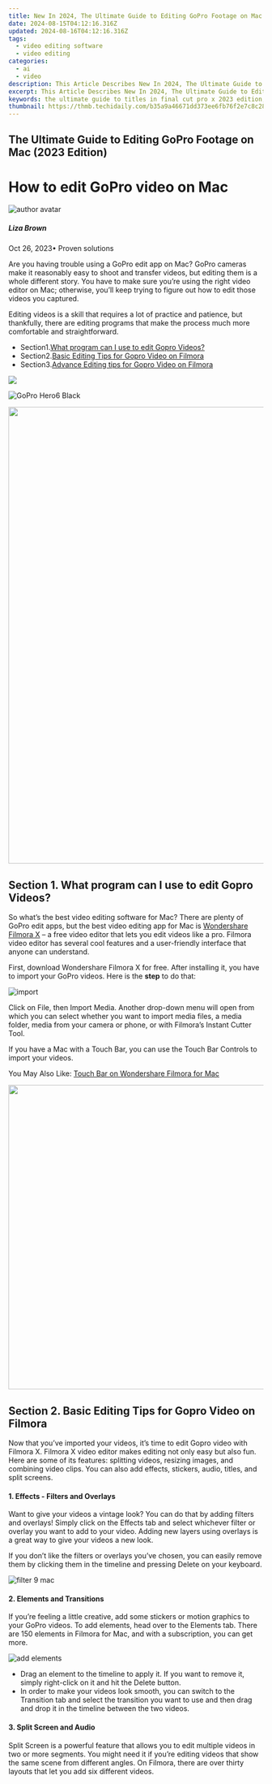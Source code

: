 ```yaml
---
title: New In 2024, The Ultimate Guide to Editing GoPro Footage on Mac (2023 Edition)
date: 2024-08-15T04:12:16.316Z
updated: 2024-08-16T04:12:16.316Z
tags: 
  - video editing software
  - video editing
categories: 
  - ai
  - video
description: This Article Describes New In 2024, The Ultimate Guide to Editing GoPro Footage on Mac (2023 Edition)
excerpt: This Article Describes New In 2024, The Ultimate Guide to Editing GoPro Footage on Mac (2023 Edition)
keywords: the ultimate guide to titles in final cut pro x 2023 edition,ai animation the ultimate guide to mkv trimming on mac 2023 edition,the ultimate guide to free mp4 video editing software 2023 edition,the ultimate guide to mkv trimming on mac 2023 edition,ai animation the ultimate guide to titles in final cut pro x 2023 edition,the ultimate guide to editing gopro footage on mac 2023 edition,the ultimate guide to free 4k video editing tools 2024 edition
thumbnail: https://thmb.techidaily.com/b35a9a46671dd373ee6fb76f2e7c8c289a52fdab2f2b7f6dd74a2f0921700773.jpg
---
```


## The Ultimate Guide to Editing GoPro Footage on Mac (2023 Edition)

# How to edit GoPro video on Mac

![author avatar](https://lh5.googleusercontent.com/-AIMmjowaFs4/AAAAAAAAAAI/AAAAAAAAABc/Y5UmwDaI7HU/s250-c-k/photo.jpg)

##### Liza Brown

 Oct 26, 2023• Proven solutions

Are you having trouble using a GoPro edit app on Mac? GoPro cameras make it reasonably easy to shoot and transfer videos, but editing them is a whole different story. You have to make sure you’re using the right video editor on Mac; otherwise, you’ll keep trying to figure out how to edit those videos you captured.

Editing videos is a skill that requires a lot of practice and patience, but thankfully, there are editing programs that make the process much more comfortable and straightforward.

* Section1.[What program can I use to edit Gopro Videos?](#s1)
* Section2.[Basic Editing Tips for Gopro Video on Filmora](#s1)
* Section3.[Advance Editing tips for Gopro Video on Filmora](#s3)

<!-- affiliate ads begin -->
<a href="https://shop.mondly.com/affiliate.php?ACCOUNT=ATISTUDI&AFFILIATE=108875&PATH=https%3A%2F%2Fwww.mondly.com%3FAFFILIATE%3D108875%26RESOURCE%3D%2BEducational%2B300x600%2B"><img src="https://secure.avangate.com/images/merchant/69c418c33ec2e1a4267fa9bb77fa1428/educational-300x600.gif" border="0"></a>
<!-- affiliate ads end -->
![GoPro Hero6 Black](https://images.wondershare.com/filmora/Mac-articles/GoPro-Hero6-Black.jpg)

<!-- affiliate ads begin -->
<a href="https://tinyland.pxf.io/c/5597632/1793214/19135" target="_top" id="1793214"><img src="//a.impactradius-go.com/display-ad/19135-1793214" border="0" alt="" width="900" height="900"/></a><img height="0" width="0" src="https://imp.pxf.io/i/5597632/1793214/19135" style="position:absolute;visibility:hidden;" border="0" />
<!-- affiliate ads end -->
## Section 1. What program can I use to edit Gopro Videos?

So what’s the best video editing software for Mac? There are plenty of GoPro edit apps, but the best video editing app for Mac is [Wondershare Filmora X](https://tools.techidaily.com/wondershare/filmora/download/) – a free video editor that lets you edit videos like a pro. Filmora video editor has several cool features and a user-friendly interface that anyone can understand.

First, download Wondershare Filmora X for free. After installing it, you have to import your GoPro videos. Here is the **step** to do that:

![import](https://images.wondershare.com/filmora/filmoraX/Guide-Mac/3.import-media-files.jpg)

Click on File, then Import Media. Another drop-down menu will open from which you can select whether you want to import media files, a media folder, media from your camera or phone, or with Filmora’s Instant Cutter Tool.

If you have a Mac with a Touch Bar, you can use the Touch Bar Controls to import your videos.

You May Also Like: [Touch Bar on Wondershare Filmora for Mac](https://tools.techidaily.com/wondershare/filmora/download/)

<!-- affiliate ads begin -->
<a href="https://appsumo.8odi.net/c/5597632/2068416/7443" target="_top" id="2068416"><img src="//a.impactradius-go.com/display-ad/7443-2068416" border="0" alt="" width="1200" height="600"/></a><img height="0" width="0" src="https://appsumo.8odi.net/i/5597632/2068416/7443" style="position:absolute;visibility:hidden;" border="0" />
<!-- affiliate ads end -->
## Section 2. Basic Editing Tips for Gopro Video on Filmora

Now that you’ve imported your videos, it’s time to edit Gopro video with Filmora X. Filmora X video editor makes editing not only easy but also fun. Here are some of its features: splitting videos, resizing images, and combining video clips. You can also add effects, stickers, audio, titles, and split screens.

#### 1\. Effects - Filters and Overlays

Want to give your videos a vintage look? You can do that by adding filters and overlays! Simply click on the Effects tab and select whichever filter or overlay you want to add to your video. Adding new layers using overlays is a great way to give your videos a new look.

If you don’t like the filters or overlays you’ve chosen, you can easily remove them by clicking them in the timeline and pressing Delete on your keyboard.

![filter 9 mac](https://images.wondershare.com/filmora/guide/filter-9-mac.jpg)

#### 2\. Elements and Transitions

If you’re feeling a little creative, add some stickers or motion graphics to your GoPro videos. To add elements, head over to the Elements tab. There are 150 elements in Filmora for Mac, and with a subscription, you can get more.

![add elements](https://images.wondershare.com/filmora/guide/add-elements-mac.jpg)

* Drag an element to the timeline to apply it. If you want to remove it, simply right-click on it and hit the Delete button.
* In order to make your videos look smooth, you can switch to the Transition tab and select the transition you want to use and then drag and drop it in the timeline between the two videos.

#### 3\. Split Screen and Audio

Split Screen is a powerful feature that allows you to edit multiple videos in two or more segments. You might need it if you’re editing videos that show the same scene from different angles. On Filmora, there are over thirty layouts that let you add six different videos.

<!-- affiliate ads begin -->
<span id="1793213">
					<video width="1080" height="1620" style="cursor:pointer"
           poster="//a.impactradius-go.com/display-clicktoplayimage/1793213.jpeg"
           onclick="if(!this.playClicked){this.play();this.setAttribute('controls',true);this.playClicked=true;}">
	   <source src="//a.impactradius-go.com/display-ad/19135-1793213">
	   <img src="//a.impactradius-go.com/display-clicktoplayimage/1793213.jpeg" style="border: none; height: 100%; width: 100%; object-fit: contain">
	</video>
	<div style="width:1080px;text-align:center"><a href="javascript:window.open(decodeURIComponent('https%3A%2F%2Ftinyland.pxf.io%2Fc%2F5597632%2F1793213%2F19135'), '_blank');void(0);">Click here</a></div>
</span>
<img height="0" width="0" src="https://imp.pxf.io/i/5597632/1793213/19135" style="position:absolute;visibility:hidden;" border="0" />
<!-- affiliate ads end -->
![apply split screen](https://images.wondershare.com/filmora/guide/filmora9-mac-apply-split-screen.jpg)

You can also add audio to your GoPro videos on Mac to make them more attractive. Filmora video editor for Mac has copyright-free music, but you can import your own music, too, using the same import methods described above.

* Once imported, drag and drop your audio into the Audio Track in the timeline.
* If you want to edit the file, double-click on it and it’ll take you to the Audio editing panel where you can apply effects and change the volume and pitch.

[![Download Win Version](https://images.wondershare.com/filmora/guide/download-btn-win.jpg)](https://tools.techidaily.com/wondershare/filmora/download/)[![Download Mac Version](https://images.wondershare.com/filmora/guide/download-btn-mac.jpg)](https://tools.techidaily.com/wondershare/filmora/download/)

<!-- affiliate ads begin -->
<a href="https://martinic.evyy.net/c/5597632/1422856/4482" target="_top" id="1422856"><img src="//a.impactradius-go.com/display-ad/4482-1422856" border="0" alt="" width="580" height="309"/></a>
<!-- affiliate ads end -->
## Section 3. Advance Editing tips for Gopro Video on Filmora

If you want to add even more pizzazz to your videos, then why not look into other powerful features like motion tracking, color match, and audio ducking? They may sound complicated, but in reality, they’re easy to use.

#### 1\. Motion Tracking

his feature lets you track objects in your videos so that other objects can move along with them. If you have a video in which you want to make it look like you have wings and you’re flying, then you can align the movement of the wings with the movement of your body using the motion tracking feature. Here are the steps you need to take to track objects:

**Step 1**. Double-click the video in the timeline and then check the Motion Tracking box.

![motion track](https://images.wondershare.com/filmora/filmoraX/Guide-Mac/32.motion-track.jpg)

**Step 2**. Place the Target Box over the object you want to track and click Start Tracking.

![box](https://images.wondershare.com/filmora/filmoraX/Guide-Mac/32.box.jpg)

**Step 3**. Select the media that you want to move with the tracked object. Remember that this media already has to be in the timeline.

![start tracking](https://images.wondershare.com/filmora/filmoraX/Guide-Mac/32.start-tracking.jpg)

**Step 4**. Adjust the size or position of whatever media you selected in the previous step.

#### 2\. Color Match

Wondershare video editor for Mac also lets you color correct multiple videos as a batch. If you have videos that have similar lighting and you want to change their colors quickly to make them consistent, then you should use color match. Here’s how you can use it:

**Step 1**. Color correct one video in the timeline like how you’d typically color correct any other video.

![color match](https://images.wondershare.com/filmora/filmoraX/Guide-Mac/34.color-match.jpg)

**Step 2**. Place the playback line on the video you color corrected and then select the other videos you want to color correct.

<!-- affiliate ads begin -->
<a href="https://bluetties.sjv.io/c/5597632/2039292/17094" target="_top" id="2039292"><img src="//a.impactradius-go.com/display-ad/17094-2039292" border="0" alt="BLUETTI NEW LAUNCH AC240" width="954" height="1020"/></a><img height="0" width="0" src="https://imp.pxf.io/i/5597632/2039292/17094" style="position:absolute;visibility:hidden;" border="0" />
<!-- affiliate ads end -->
![](https://images.wondershare.com/filmora/filmoraX/Guide-Mac/34.done.jpg)

**Step 3**. On the toolbar, click the color icon, and a drop-down menu will appear from which you’ll have to click on Color Match. After a new window opens, you can adjust the level of color correction however, you wish.

![done](https://images.wondershare.com/filmora/filmoraX/Guide-Mac/34.done.jpg)

If you feel the colors don’t match, you can open the Comparison Preview and use the slider to adjust the colors.

#### 3\. Audio Ducking

If you want to temporarily reduce one audio track volume so that another is more audible, use audio ducking. You can use it in videos where you want to decrease the volume of music when someone starts speaking to hear them better. Here are the steps:

**Step 1**. Select the audio track you want to make more audible.

**Step 2**. Right-click on it and click on Adjust Audio.

<!-- affiliate ads begin -->
<a href="https://twopages.pxf.io/c/5597632/2016067/18544" target="_top" id="2016067"><img src="//a.impactradius-go.com/display-ad/18544-2016067" border="0" alt="" width="1020" height="380"/></a><img height="0" width="0" src="https://imp.pxf.io/i/5597632/2016067/18544" style="position:absolute;visibility:hidden;" border="0" />
<!-- affiliate ads end -->
![ajust audio](https://images.wondershare.com/filmora/filmoraX/Guide-Mac/8.ajust-audio.jpg)

**Step 3**. Check the “lower the volume of other clips” box.

![audio ducking](https://images.wondershare.com/filmora/filmoraX/Guide-Mac/8.audio-ducking.jpg)

**Step 4**. Once you press OK, the volume of every other audio track will be lowered. You can adjust the ducking level to achieve your desired effect.

Mastering these three features will make your videos stand out, so spend some time playing around with them.

### Conclusion

Editing GoPro videos on Mac can be confusing, but it isn’t as difficult as people make it out. Find the video editing software that will make all tasks easy for you, and you’re good to go. [Download Filmora X for Mac](https://tools.techidaily.com/wondershare/filmora/download/) because it has tons of features that make video editing fun and simple, and you’ll be able to master them quickly. Not only that, but a Filmora free download also saves you hundreds of dollars you would otherwise spend on other overly complicated software.

[![Download Win Version](https://images.wondershare.com/filmora/guide/download-btn-win.jpg)](https://tools.techidaily.com/wondershare/filmora/download/)[![Download Mac Version](https://images.wondershare.com/filmora/guide/download-btn-mac.jpg)](https://tools.techidaily.com/wondershare/filmora/download/)

You May Also Like: [Tips and Tricks for GoPro: Get the Most from Your GoPro](https://tools.techidaily.com/wondershare/filmora/download/)

<!-- affiliate ads begin -->
<a href="https://modlily.sjv.io/c/5597632/2072819/17059" target="_top" id="2072819"><img src="//a.impactradius-go.com/display-ad/17059-2072819" border="0" alt="" width="300" height="250"/></a><img height="0" width="0" src="https://imp.pxf.io/i/5597632/2072819/17059" style="position:absolute;visibility:hidden;" border="0" />
<!-- affiliate ads end -->
![author avatar](https://lh5.googleusercontent.com/-AIMmjowaFs4/AAAAAAAAAAI/AAAAAAAAABc/Y5UmwDaI7HU/s250-c-k/photo.jpg)

Liza Brown

Liza Brown is a writer and a lover of all things video.

Follow @Liza Brown



<ins class="adsbygoogle"
      style="display:block"
      data-ad-client="ca-pub-7571918770474297"
      data-ad-slot="8358498916"
      data-ad-format="auto"
      data-full-width-responsive="true"></ins>
<span class="atpl-alsoreadstyle">Also read:</span>
<div><ul>
<li><a href="https://youtube-webster.techidaily.com/024-approved-expert-insights-on-forging-youtube-sponsorship-bonds-using-famebit/"><u>[New] 2024 Approved  Expert Insights on Forging YouTube Sponsorship Bonds Using FameBit</u></a></li>
<li><a href="https://vp-tips.techidaily.com/new-2024-approved-maximizing-color-correction-advanced-techniques-for-lut-applications/"><u>[New] 2024 Approved  Maximizing Color Correction  Advanced Techniques for LUT Applications</u></a></li>
<li><a href="https://extra-support.techidaily.com/updated-lgs-visionary-pursuit-deep-insights-into-the-31mu97-b-monitor-review/"><u>[Updated] LG's Visionary Pursuit  Deep Insights Into the 31MU97-B Monitor Review</u></a></li>
<li><a href="https://facebook-video-content.techidaily.com/2024-approved-the-complete-pathway-to-success-with-your-first-facebook-live/"><u>2024 Approved  The Complete Pathway to Success with Your First Facebook Live</u></a></li>
<li><a href="https://techidaily.com/how-to-reset-your-apple-iphone-se-2022-drfone-by-drfone-ios-system-repair-ios-system-repair/"><u>How To Reset Your Apple iPhone SE (2022)? | Dr.fone</u></a></li>
<li><a href="https://android-location-track.techidaily.com/how-to-track-whatsapp-messages-on-oppo-find-n3-without-them-knowing-drfone-by-drfone-virtual-android/"><u>How to Track WhatsApp Messages on Oppo Find N3 Without Them Knowing? | Dr.fone</u></a></li>
<li><a href="https://youtube-help.techidaily.com/in-2024-generating-auto-subscribe-hyperlinks-to-your-channels-yt/"><u>In 2024, Generating Auto-Subscribe Hyperlinks to Your Channel's YT</u></a></li>
<li><a href="https://screen-activity-recording.techidaily.com/in-2024-guide-to-lenovos-screen-recording-process/"><u>In 2024, Guide to Lenovo's Screen Recording Process</u></a></li>
<li><a href="https://android-location-track.techidaily.com/in-2024-top-10-best-spy-watches-for-your-xiaomi-redmi-13c-5g-drfone-by-drfone-virtual-android/"><u>In 2024, Top 10 Best Spy Watches For your Xiaomi Redmi 13C 5G | Dr.fone</u></a></li>
<li><a href="https://ai-video-apps.techidaily.com/navigate-through-gamers-choice-a-comprehensive-review-of-nintendo-switch/"><u>Navigate Through Gamers' Choice - A Comprehensive Review of Nintendo Switch</u></a></li>
<li><a href="https://ai-video-apps.techidaily.com/new-using-compressor-in-final-cut-pro-x-best-practices-and-workflows/"><u>New Using Compressor in Final Cut Pro X Best Practices and Workflows</u></a></li>
<li><a href="https://ai-video-apps.techidaily.com/top-10-2d-animation-tools-free-and-paid-options-for-2024/"><u>Top 10 2D Animation Tools Free and Paid Options for 2024</u></a></li>
<li><a href="https://easy-unlock-android.techidaily.com/top-apps-and-online-tools-to-track-realme-gt-5-pro-phone-withwithout-imei-number-by-drfone-android/"><u>Top Apps and Online Tools To Track Realme GT 5 Pro Phone With/Without IMEI Number</u></a></li>
<li><a href="https://fake-location.techidaily.com/ultimate-guide-to-free-pptp-vpn-for-beginners-on-nokia-105-classic-drfone-by-drfone-virtual-android/"><u>Ultimate Guide to Free PPTP VPN For Beginners On Nokia 105 Classic | Dr.fone</u></a></li>
<li><a href="https://buynow-info.techidaily.com/unboxing-and-performance-review-of-the-blade-blh4100-120-rc-helicopter-perfect-for-outdoor-adventures/"><u>Unboxing and Performance Review of the Blade BLH4100 120 R/C Helicopter: Perfect For Outdoor Adventures</u></a></li>
<li><a href="https://ai-video-apps.techidaily.com/updated-2024-approved-adobe-premiere-vs-after-effects-which-one-should-you-use/"><u>Updated 2024 Approved Adobe Premiere vs After Effects Which One Should You Use?</u></a></li>
<li><a href="https://ai-video-apps.techidaily.com/updated-2024-approved-create-stunning-collages-best-web-based-photo-and-video-editors/"><u>Updated 2024 Approved Create Stunning Collages Best Web-Based Photo and Video Editors</u></a></li>
<li><a href="https://ai-video-apps.techidaily.com/updated-2024-approved-fcpx-lower-thirds-mastery-best-practices-and-techniques/"><u>Updated 2024 Approved FCPX Lower Thirds Mastery Best Practices and Techniques</u></a></li>
<li><a href="https://ai-video-apps.techidaily.com/updated-2024-approved-final-cut-pro-color-grading-simplify-your-workflow/"><u>Updated 2024 Approved Final Cut Pro Color Grading Simplify Your Workflow</u></a></li>
<li><a href="https://ai-video-apps.techidaily.com/updated-2024-approved-take-your-gopro-videos-to-the-next-level-easy-editing-tips-and-tricks/"><u>Updated 2024 Approved Take Your GoPro Videos to the Next Level Easy Editing Tips and Tricks</u></a></li>
<li><a href="https://ai-video-apps.techidaily.com/updated-2024-approved-unleash-your-creativity-top-5-hand-drawing-whiteboard-animation-software/"><u>Updated 2024 Approved Unleash Your Creativity Top 5 Hand Drawing Whiteboard Animation Software</u></a></li>
<li><a href="https://ai-video-apps.techidaily.com/updated-beyond-gopro-studio-best-video-editing-software-for-gopro-footage-for-2024/"><u>Updated Beyond GoPro Studio Best Video Editing Software for GoPro Footage for 2024</u></a></li>
<li><a href="https://ai-video-apps.techidaily.com/updated-fcpx-essentials-how-to-achieve-pro-level-video-stability-for-2024/"><u>Updated FCPX Essentials How to Achieve Pro-Level Video Stability for 2024</u></a></li>
<li><a href="https://ai-video-apps.techidaily.com/updated-in-2024-the-best-tiktok-watermark-removers-for-creators-on-a-budget/"><u>Updated In 2024, The Best TikTok Watermark Removers for Creators on a Budget</u></a></li>
<li><a href="https://ai-video-apps.techidaily.com/updated-in-2024-transform-your-photos-into-animations-with-these-7-essential-tools/"><u>Updated In 2024, Transform Your Photos Into Animations with These 7 Essential Tools</u></a></li>
<li><a href="https://ai-video-apps.techidaily.com/updated-record-your-screen-with-ease-a-comprehensive-guide-to-filmora-scrn/"><u>Updated Record Your Screen with Ease A Comprehensive Guide to Filmora Scrn</u></a></li>
<li><a href="https://ai-video-apps.techidaily.com/updated-sony-vegas-too-expensive-affordable-alternatives-for-windows-for-2024/"><u>Updated Sony Vegas Too Expensive? Affordable Alternatives for Windows for 2024</u></a></li>
<li><a href="https://ai-video-apps.techidaily.com/updated-the-fcpx-shortcut-bible-40-essential-commands-to-know-for-2024/"><u>Updated The FCPX Shortcut Bible 40 Essential Commands to Know for 2024</u></a></li>
<li><a href="https://ai-video-apps.techidaily.com/updated-the-ultimate-fcp-x-green-screen-tutorial-from-basics-to-advanced/"><u>Updated The Ultimate FCP X Green Screen Tutorial From Basics to Advanced</u></a></li>
<li><a href="https://ai-video-apps.techidaily.com/updated-tiktok-watermark-removal-made-easy-top-online-options-for-2024/"><u>Updated TikTok Watermark Removal Made Easy Top Online Options for 2024</u></a></li>
<li><a href="https://ai-video-apps.techidaily.com/updated-whiteboard-animation-made-easy-top-5-hand-drawn-video-creators-for-2024/"><u>Updated Whiteboard Animation Made Easy Top 5 Hand-Drawn Video Creators for 2024</u></a></li>
</ul></div>
